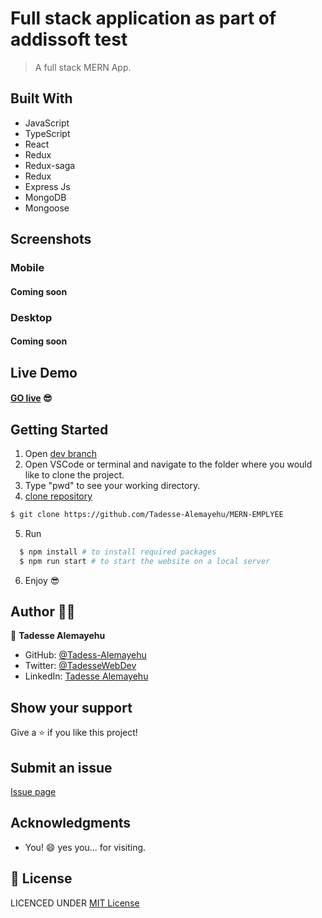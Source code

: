 # Full stack application as part of addissoft test

> A full stack MERN App.

## Built With

- JavaScript
- TypeScript
- React
- Redux
- Redux-saga
- Redux
- Express Js
- MongoDB
- Mongoose

## Screenshots

### Mobile

#### Coming soon

### Desktop

#### Coming soon

## Live Demo

#### [GO live](https://employee-addissoft.netlify.app/) 😎

## Getting Started

1. Open [dev branch](https://github.com/Tadesse-Alemayehu/MERN-EMPLYEE)
2. Open VSCode or terminal and navigate to the folder where you would like to clone the project.
3. Type "pwd" to see your working directory.
4. [clone repository](https://github.com/Tadesse-Alemayehu/MERN-EMPLYEE)

```bash
$ git clone https://github.com/Tadesse-Alemayehu/MERN-EMPLYEE
```

5. Run

```bash
  $ npm install # to install required packages
  $ npm run start # to start the website on a local server
```

6. Enjoy 😎

## Author 👱‍♂️

👤 **Tadesse Alemayehu**

- GitHub: [@Tadess-Alemayehu](https://github.com/Tadesse-Alemayehu)
- Twitter: [@TadesseWebDev](https://twitter.com/TadesseWebDev)
- LinkedIn: [Tadesse Alemayehu](https://www.linkedin.com/in/tadesse-alemayehu-60141a221/)

## Show your support

Give a ⭐️ if you like this project!

## Submit an issue

[Issue page](https://github.com/Tadesse-Alemayehu/MERN-EMPLYEE/issues)

## Acknowledgments

- You! 😄 yes you... for visiting.

## 📝 License

LICENCED UNDER [MIT License](LICENSE)
